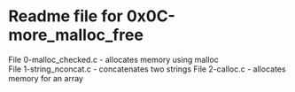 # Readme file for 0x0C-more_malloc_free

File 0-malloc_checked.c - allocates memory using malloc  
File 1-string_nconcat.c - concatenates two strings
File 2-calloc.c - allocates memory for an array
